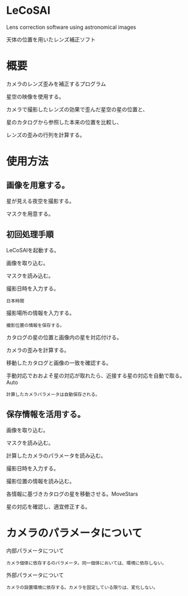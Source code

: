 # LeCoSAI

Lens correction software using astronomical images

天体の位置を用いたレンズ補正ソフト

# 概要
カメラのレンズ歪みを補正するプログラム

星空の映像を使用する。

カメラで撮影したレンズの効果で歪んだ星空の星の位置と、

星のカタログから参照した本来の位置を比較し、

レンズの歪みの行列を計算する。

# 使用方法
## 画像を用意する。
星が見える夜空を撮影する。

マスクを用意する。

## 初回処理手順
LeCoSAIを起動する。

画像を取り込む。

マスクを読み込む。

撮影日時を入力する。

	日本時間

撮影場所の情報を入力する。

	撮影位置の情報を保存する。

カタログの星の位置と画像内の星を対応付ける。

カメラの歪みを計算する。

移動したカタログと画像の一致を確認する。

手動対応でおおよそ星の対応が取れたら、近接する星の対応を自動で取る。Auto

	計算したカメラパラメータは自動保存される。

## 保存情報を活用する。
画像を取り込む。

マスクを読み込む。

計算したカメラのパラメータを読み込む。

撮影日時を入力する。

撮影位置の情報を読み込む。

各情報に基づきカタログの星を移動させる。MoveStars

星の対応を確認し、適宜修正する。

# カメラのパラメータについて
内部パラメータについて

	カメラ個体に依存するのパラメータ。同一個体においては、環境に依存しない。

外部パラメータについて

	カメラの設置環境に依存する。カメラを固定している限りは、変化しない。
